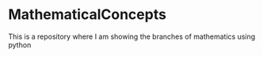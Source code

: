 # MathematicalConcepts
This is a repository where I am showing the branches of mathematics using python
